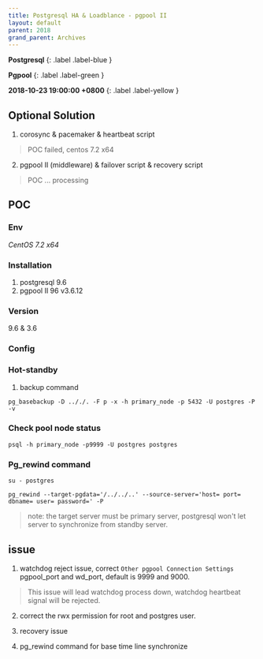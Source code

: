 ```yaml
---
title: Postgresql HA & Loadblance - pgpool II
layout: default
parent: 2018
grand_parent: Archives
---
```


**Postgresql**
{: .label .label-blue }

**Pgpool**
{: .label .label-green }

**2018-10-23 19:00:00 +0800**
{: .label .label-yellow }


## Optional Solution
1. corosync & pacemaker & heartbeat script
> POC failed, centos 7.2 x64
2. pgpool II (middleware) & failover script & recovery script
> POC ... processing

## POC

### Env
*CentOS 7.2 x64*

### Installation
1. postgresql 9.6
2. pgpool II 96 v3.6.12

### Version
9.6 & 3.6

### Config

### Hot-standby
1. backup command
```
pg_basebackup -D .././. -F p -x -h primary_node -p 5432 -U postgres -P -v
```

### Check pool node status
```
psql -h primary_node -p9999 -U postgres postgres
```

### Pg_rewind command
```
su - postgres

pg_rewind --target-pgdata='/../../..' --source-server='host= port= dbname= user= password=' -P
```
> note: the target server must be primary server, postgresql won't let server to synchronize from standby server.

## issue

1. watchdog reject issue, correct `Other pgpool Connection Settings` pgpool_port and wd_port, default is 9999 and 9000.
> This issue will lead watchdog process down, watchdog heartbeat signal will be rejected.

2. correct the rwx permission for root and postgres user.

3. recovery issue

4. pg_rewind command for base time line synchronize

